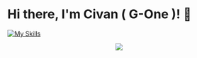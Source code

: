 # Hi there, I'm Civan ( G-One )! 👋

[![My Skills](https://skillicons.dev/icons?i=js,html,css,wasm)](https://skillicons.dev)
<p align="center">
  <a href="https://skillicons.dev">
    <img src="https://skillicons.dev/icons?i=apple" />
  </a>
</p>

